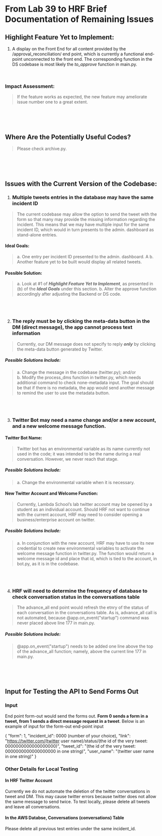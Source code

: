 
# From Lab 39 to HRF Brief Documentation of Remaining Issues

## Highlight Feature Yet to Implement:

1.	A display on the Front End for all content provided by the /approval_reconciliation/ end point, which is currently a functional end-point unconnected to the front end. The corresponding function in the DS codebase is most likely the *to_approve* function in main.py. 
<br>

### Impact Assessment: 
> If the feature works as expected, the new feature may ameliorate issue number one to a great extent. 
</br>
</br>
</br>

## Where Are the Potentially Useful Codes?
> Please check archive.py.
</br>
</br>
</br>

## Issues with the Current Version of the Codebase:
1. ### Multiple tweets entries in the database may have the same incident ID
> The current codebase may allow the option to send the tweet with the form so that many may provide the missing information regarding the incident. This means that we may have multiple input for the same incident ID, which would in turn presents to the admin. dashboard as stand-alone entries. 

#### Ideal Goals: 
> a.	One entry per incident ID presented to the admin. dashboard. A
> b.  Another feature yet to be built would display all related tweets. 

#### Possible Solution: 
> a.	Look at #1 of ***Highlight Feature Yet to Implement***, as presented in (b) of the ***Ideal Goals*** under this section. 
> b.	Alter the approve function accordingly after adjusting the Backend or DS code.
</br>
</br>

2. ### The reply must be by clicking the meta-data button in the DM (direct message), the app cannot process text information
> Currently, our DM message does not specify to reply ***only*** by clicking the meta-data button generated by Twitter. 

##### Possible Solutions Include: 
> a. Change the message in the codebase (twitter.py); and/or  
> b. Modify the process_dms function in twitter.py, which needs additional command to check none-metadata input. The goal should be that if there is no metadata, the app would send another message to remind the user to use the metadata button. 
</br>
</br>

3. ### Twitter Bot may need a name change and/or a new account, and a new welcome message function. 
#### Twitter Bot Name:
> Twitter bot has an environmental variable as its name currently not used in the code; it was intended to be the name during a real conversation. However, we never reach that stage. 
##### Possible Solutions Include: 
> a. Change the environmental variable when it is necessary. 

#### New Twitter Account and Welcome Function: 
> Currently, Lambda School’s lab twitter account may be opened by a student as an individual account. Should HRF not want to continue with the current account, HRF may need to consider opening a business/enterprise account on twitter. 
##### Possible Solutions Include: 
> a. In conjunction with the new account, HRF may have to use its new credential to create new environmental variables to activate the welcome message function in twitter.py. The function would return a welcome message id and place that id, which is tied to the account, in bot.py, as it is in the codebase. 
</br>
</br>

4. ### HRF will need to determine the frequency of database to check conversation status in the conversations table
> The advance_all end point would refresh the etnry of the status of each conversation in the conversations table. As is, advance_all call is not automated, because @app.on_event("startup") command was never placed above line 177 in main.py. 
##### Possible Solutions Include:
> @app.on_event("startup") needs to be added one line above the top of the advance_all function; namely, above the current line 177 in main.py. 
</br>
</br>
</br>

## Input for Testing the API to Send Forms Out
### Input
End point form-out would send the forms out. **Form 0 sends a form in a tweet, from 1 sends a direct message request in a tweet**. Below is an example of input for the form-out end-point input

{
  "form": 1,
  "incident_id": 0000 (number of your choice),
  "link": "https://twitter.com/(twitter user name)/status/(the id of the very tweet: 0000000000000000000)",
  "tweet_id": "(the id of the very tweet: 0000000000000000000 in one string)",
  "user_name": "(twitter user name in one string)"
}

### Other Details for Local Testing 
#### In HRF Twitter Account
Currently we do not automate the deletion of the twitter conversations in tweet and DM. This may cause twitter errors because twitter does not allow the same message to send twice. To test locally, please delete all tweets and leave all conversations.
#### In the AWS Databse, Conversations (conversations) Table
Please delete all previous test entries under the same incident_id.  
 
